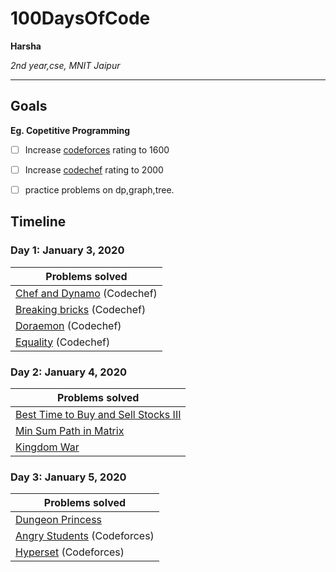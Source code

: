 # 100DaysOfCode

**Harsha**

*2nd year,cse, MNIT Jaipur*

---

## Goals

**Eg. Copetitive Programming**
- [ ] Increase [codeforces](https://www.codeforces.com/profile/harshagoyal) rating to 1600
- [ ] Increase [codechef](https://www.codechef.com/users/Harshagoyal) rating to 2000
- [ ] practice problems on dp,graph,tree.



## Timeline

### Day 1: January 3, 2020

|**Problems solved**|
|-----------|
| [Chef and Dynamo](https://www.codechef.com/JAN20B/problems/DYNAMO/ ) (Codechef) |
| [Breaking bricks](https://www.codechef.com/JAN20B/problems/BRKBKS) (Codechef) | 
| [Doraemon](https://www.codechef.com/JAN20B/problems/CHFDORA) (Codechef) | 
| [Equality]( https://www.codechef.com/JAN20B/problems/ISBIAS) (Codechef)|

### Day 2: January 4, 2020

|**Problems solved**|
|-----------|
| [Best Time to Buy and Sell Stocks III](https://www.interviewbit.com/problems/best-time-to-buy-and-sell-stocks-iii/)|
| [Min Sum Path in Matrix](https://www.interviewbit.com/problems/min-sum-path-in-matrix/) | 
| [Kingdom War](https://www.interviewbit.com/problems/kingdom-war/) | 

### Day 3: January 5, 2020

|**Problems solved**|
|-----------|
| [Dungeon Princess](https://www.interviewbit.com/problems/dungeon-princess/) |
| [Angry Students](https://codeforces.com/contest/1287/problem/A) (Codeforces) | 
| [Hyperset](https://codeforces.com/contest/1287/problem/B) (Codeforces) | 




